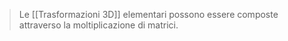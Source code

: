 >Le [[Trasformazioni 3D]] elementari possono essere composte attraverso la moltiplicazione di matrici.


